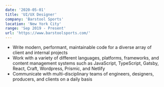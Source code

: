 ```yaml
---
date: '2020-05-01'
title: 'UI/UX Designer'
company: 'Barstool Sports'
location: 'New York City'
range: 'Sep 2019 - Present'
url: 'https://www.barstoolsports.com/'
---
```


- Write modern, performant, maintainable code for a diverse array of client and internal projects
- Work with a variety of different languages, platforms, frameworks, and content management systems such as JavaScript, TypeScript, Gatsby, React, Craft, Wordpress, Prismic, and Netlify
- Communicate with multi-disciplinary teams of engineers, designers, producers, and clients on a daily basis
